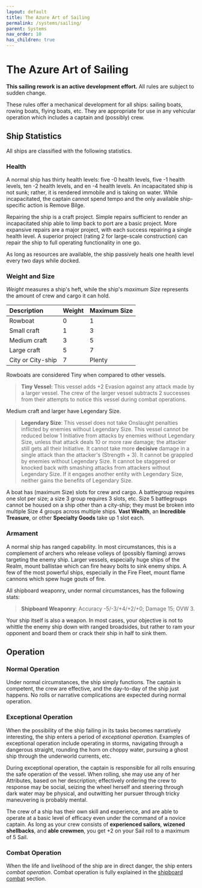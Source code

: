 ```yaml
---
layout: default
title: The Azure Art of Sailing
permalink: /systems/sailing/
parent: Systems
nav_order: 10
has_children: true
---
```


# The Azure Art of Sailing

**This sailing rework is an active development effort.** All rules are subject
to sudden change.

These rules offer a mechanical development for all ships: sailing boats,
rowing boats, flying boats, etc. They are appropriate for use in any vehicular
operation which includes a captain and (possibly) crew.

## Ship Statistics

All ships are classified with the following statistics.

### Health

<!--TODO: add links to ship actions -->
A normal ship has thirty health levels: five -0 health levels, five -1 health
levels, ten -2 health levels, and en -4 health levels. An incapacitated ship is
not sunk; rather, it is rendered immobile and is taking on water. While
incapacitated, the captain cannot spend tempo and the only available
ship-specific action is Remove Bilge.

Repairing the ship is a craft project. Simple repairs sufficient to render an
incapacitated ship able to limp back to port are a basic project. More expansive
repairs are a major project, with each success repairing a single health level.
A superior project (rating 2 for large-scale construction) can repair the ship
to full operating functionality in one go.

As long as resources are available, the ship passively heals one health level
every two days while docked.

### Weight and Size

_Weight_ measures a ship's heft, while the ship's _maximum Size_ represents the
amount of crew and cargo it can hold.

| Description       | Weight | Maximum Size |
| :---------------- | :----- | :----------- |
| Rowboat           | 0      | 1            |
| Small craft       | 1      | 3            |
| Medium craft      | 3      | 5            |
| Large craft       | 5      | 7            |
| City or City-ship | 7      | Plenty       |

Rowboats are considered Tiny when compared to other vessels.

> **Tiny Vessel:** This vessel adds +2 Evasion against any attack made by a
> larger vessel. The crew of the larger vessel subtracts 2 successes from their
> attempts to notice this vessel during combat operations.

Medium craft and larger have Legendary Size.

> **Legendary Size**: This vessel does not take Onslaught penalties inflicted by
> enemies without Legendary Size. This vessel cannot be reduced below 1
> Initiative from attacks by enemies without Legendary Size, unless that attack
> deals 10 or more raw damage; the attacker still gets all their Initiative.
> It cannot take more **decisive** damage in a single attack than the attacker's
> (Strength + 3). It cannot be grappled by enemies without Legendary Size. It
> cannot be staggered or knocked back with smashing attacks from attackers
> without Legendary Size. If it engages another entity with Legendary Size,
> neither gains the benefits of Legendary Size.

A boat has (maximum Size) slots for crew and cargo. A battlegroup requires one
slot per size; a size 3 group requires 3 slots, etc. Size 5 battlegroups cannot
be housed on a ship other than a city-ship; they must be broken into multiple
Size 4 groups across multiple ships.  **Vast Wealth**, an
**Incredible Treasure**, or other **Specialty Goods** take up 1 slot each.

### Armament

A normal ship has ranged capability. In most circumstances, this is a complement
of archers who release volleys of (possibly flaming) arrows targeting the enemy
ship. Larger vessels, especially huge ships of the Realm, mount ballistae which
can fire heavy bolts to sink enemy ships. A few of the most powerful ships,
especially in the Fire Fleet, mount flame cannons which spew huge gouts of fire.

All shipboard weaponry, under normal circumstances, has the following stats:

> **Shipboard Weaponry**: Accuracy -5/-3/+4/+2/+0; Damage 15; OVW 3.

Your ship itself is also a weapon. In most cases, your objective is not to
whittle the enemy ship down with ranged broadsides, but rather to ram your
opponent and board them or crack their ship in half to sink them.

## Operation

### Normal Operation

Under normal circumstances, the ship simply functions. The captain is competent,
the crew are effective, and the day-to-day of the ship just happens. No rolls or
narrative complications are expected during normal operation.

### Exceptional Operation

When the possibility of the ship failing in its tasks becomes narratively
interesting, the ship enters a period of _exceptional operation_. Examples of
exceptional operation include operating in storms, navigating through a
dangerous straight, rounding the horn on choppy water, pursuing a ghost ship
through the underworld currents, etc.

During exceptional operation, the captain is responsible for all rolls ensuring
the safe operation of the vessel. When rolling, she may use any of her
Attributes, based on her description; effectively ordering the crew to response
may be social, seizing the wheel herself and steering through dark water may
be physical, and outwitting her pursuer through tricky maneuvering is probably
mental.

The crew of a ship has their own skill and experience, and are able to operate
at a basic level of efficacy even under the command of a novice captain. As long
as your crew consists of **experienced sailors**, **wizened shellbacks**, and
**able crewmen**, you get +2 on your Sail roll to a maximum of 5 Sail.

### Combat Operation

When the life and livelihood of the ship are in direct danger, the ship enters
_combat operation_. Combat operation is fully explained in the
[shipboard combat](/systems/sailing/combat) section.

